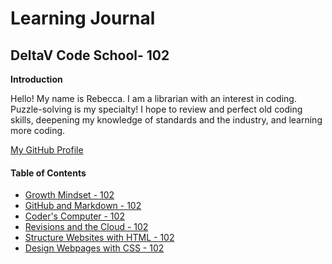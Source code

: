 # Learning Journal

## DeltaV Code School- 102

**Introduction**

Hello!  My name is Rebecca.  I am a librarian with an interest in coding.  Puzzle-solving is my specialty!  I hope to review and perfect old coding skills, deepening my knowledge of standards and the industry, and learning more coding.  

[My GitHub Profile](https://github.com/vernre01)


#### Table of Contents
- [Growth Mindset - 102](/Growth_Mindset.md)
- [GitHub and Markdown - 102](/MarkDownLesson.md)
- [Coder's Computer - 102](/Coders_Computer.md)
- [Revisions and the Cloud - 102](/Revision_and_the_Cloud.md)
- [Structure Websites with HTML - 102](/Structure_Websites_with_HTML.md)
- [Design Webpages with CSS - 102](/Design_Webpages_with_CSS.md)